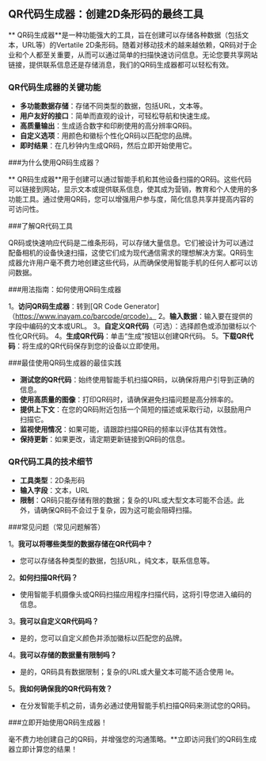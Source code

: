 ## QR代码生成器：创建2D条形码的最终工具

** QR码生成器**是一种功能强大的工具，旨在创建可以存储各种数据（包括文本，URL等）的Vertatile 2D条形码。随着对移动技术的越来越依赖，QR码对于企业和个人都至关重要，从而可以通过简单的扫描快速访问信息。无论您要共享网站链接，提供联系信息还是存储消息，我们的QR码生成器都可以轻松有效。

### QR代码生成器的关键功能

-  **多功能数据存储**：存储不同类型的数据，包括URL，文本等。
-  **用户友好的接口**：简单而直观的设计，可轻松导航和快速生成。
-  **高质量输出**：生成适合数字和印刷使用的高分辨率QR码。
-  **自定义选项**：用颜色和徽标个性化QR码以匹配您的品牌。
-  **即时结果**：在几秒钟内生成QR码，然后立即开始使用它。

###为什么使用QR码生成器？

** QR码生成器**用于创建可以通过智能手机和其他设备扫描的QR码。这些代码可以链接到网站，显示文本或提供联系信息，使其成为营销，教育和个人使用的多功能工具。通过使用QR码，您可以增强用户参与度，简化信息共享并提高内容的可访问性。

###了解QR代码工具

QR码或快速响应代码是二维条形码，可以存储大量信息。它们被设计为可以通过配备相机的设备快速扫描，这使它们成为现代通信需求的理想解决方案。QR码生成器允许用户毫不费力地创建这些代码，从而确保使用智能手机的任何人都可以访问数据。

###用法指南：如何使用QR码生成器

1。**访问QR码生成器**：转到[QR Code Generator]（https://www.inayam.co/barcode/qrcode）。
2。**输入数据**：输入要在提供的字段中编码的文本或URL。
3。**自定义QR代码**（可选）：选择颜色或添加徽标以个性化QR代码。
4。**生成QR代码**：单击“生成”按钮以创建QR代码。
5。**下载QR代码**：将生成的QR代码保存到您的设备以立即使用。

###最佳使用QR码生成器的最佳实践

-  **测试您的QR代码**：始终使用智能手机扫描QR码，以确保将用户引导到正确的信息。
-  **使用高质量的图像**：打印QR码时，请确保避免扫描问题是高分辨率的。
-  **提供上下文**：在您的QR码附近包括一个简短的描述或采取行动，以鼓励用户扫描它。
-  **监视使用情况**：如果可能，请跟踪扫描QR码的频率以评估其有效性。
-  **保持更新**：如果更改，请定期更新链接到QR码的信息。

### QR代码工具的技术细节

-  **工具类型**：2D条形码
-  **输入字段**：文本，URL
-  **限制**：QR码只能存储有限的数据；复杂的URL或大型文本可能不合适。此外，请确保QR码不会过于复杂，因为这可能会阻碍扫描。

###常见问题（常见问题解答）

1。**我可以将哪些类型的数据存储在QR代码中？**
- 您可以存储各种类型的数据，包括URL，纯文本，联系信息等。

2。**如何扫描QR代码？**
- 使用智能手机摄像头或QR码扫描应用程序扫描代码，这将引导您进入编码的信息。

3。**我可以自定义QR代码吗？**
- 是的，您可以自定义颜色并添加徽标以匹配您的品牌。

4。**我可以存储的数据量有限制吗？**
- 是的，QR码具有数据限制；复杂的URL或大量文本可能不适合使用 le。

5。**我如何确保我的QR代码有效？**
- 在分发智能手机之前，请务必通过使用智能手机扫描QR码来测试您的QR码。

###立即开始使用QR码生成器！

毫不费力地创建自己的QR码，并增强您的沟通策略。**立即访问我们的QR码生成器立即计算您的结果！